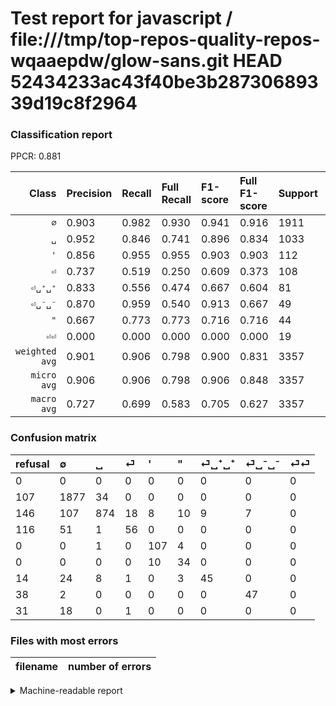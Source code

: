 # Test report for javascript / file:///tmp/top-repos-quality-repos-wqaaepdw/glow-sans.git HEAD 52434233ac43f40be3b28730689339d19c8f2964

### Classification report

PPCR: 0.881

| Class | Precision | Recall | Full Recall | F1-score | Full F1-score | Support | Full Support | PPCR |
|------:|:----------|:-------|:------------|:---------|:---------|:--------|:-------------|:-----|
| `∅` | 0.903| 0.982| 0.930| 0.941| 0.916| 1911| 2018| 0.947 |
| `␣` | 0.952| 0.846| 0.741| 0.896| 0.834| 1033| 1179| 0.876 |
| `'` | 0.856| 0.955| 0.955| 0.903| 0.903| 112| 112| 1.000 |
| `⏎` | 0.737| 0.519| 0.250| 0.609| 0.373| 108| 224| 0.482 |
| `⏎␣⁺␣⁺` | 0.833| 0.556| 0.474| 0.667| 0.604| 81| 95| 0.853 |
| `⏎␣⁻␣⁻` | 0.870| 0.959| 0.540| 0.913| 0.667| 49| 87| 0.563 |
| `"` | 0.667| 0.773| 0.773| 0.716| 0.716| 44| 44| 1.000 |
| `⏎⏎` | 0.000| 0.000| 0.000| 0.000| 0.000| 19| 50| 0.380 |
| `weighted avg` | 0.901| 0.906| 0.798| 0.900| 0.831| 3357| 3809| 0.881 |
| `micro avg` | 0.906| 0.906| 0.798| 0.906| 0.848| 3357| 3809| 0.881 |
| `macro avg` | 0.727| 0.699| 0.583| 0.705| 0.627| 3357| 3809| 0.881 |

### Confusion matrix

|refusal|  ∅| ␣| ⏎| '| "| ⏎␣⁺␣⁺| ⏎␣⁻␣⁻| ⏎⏎| 
|:---|:---|:---|:---|:---|:---|:---|:---|:---|
|0 |0 |0 |0 |0 |0 |0 |0 |0 |
|107 |1877 |34 |0 |0 |0 |0 |0 |0 |
|146 |107 |874 |18 |8 |10 |9 |7 |0 |
|116 |51 |1 |56 |0 |0 |0 |0 |0 |
|0 |0 |1 |0 |107 |4 |0 |0 |0 |
|0 |0 |0 |0 |10 |34 |0 |0 |0 |
|14 |24 |8 |1 |0 |3 |45 |0 |0 |
|38 |2 |0 |0 |0 |0 |0 |47 |0 |
|31 |18 |0 |1 |0 |0 |0 |0 |0 |

### Files with most errors

| filename | number of errors|
|:----:|:-----|

<details>
    <summary>Machine-readable report</summary>
```json
{
  "cl_report": {"\"": {"f1-score": 0.7157894736842105, "precision": 0.6666666666666666, "recall": 0.7727272727272727, "support": 44}, "\u0027": {"f1-score": 0.9029535864978904, "precision": 0.856, "recall": 0.9553571428571429, "support": 112}, "macro avg": {"f1-score": 0.7054412078795218, "precision": 0.7272650119058788, "recall": 0.698703726436967, "support": 3357}, "micro avg": {"f1-score": 0.9055704498063747, "precision": 0.9055704498063747, "recall": 0.9055704498063747, "support": 3357}, "weighted avg": {"f1-score": 0.8997821588623552, "precision": 0.9007279352404911, "recall": 0.9055704498063747, "support": 3357}, "\u2205": {"f1-score": 0.9408521303258146, "precision": 0.9028379028379029, "recall": 0.9822082679225537, "support": 1911}, "\u23ce": {"f1-score": 0.6086956521739131, "precision": 0.7368421052631579, "recall": 0.5185185185185185, "support": 108}, "\u23ce\u23ce": {"f1-score": 0.0, "precision": 0.0, "recall": 0.0, "support": 19}, "\u23ce\u2423\u207a\u2423\u207a": {"f1-score": 0.6666666666666667, "precision": 0.8333333333333334, "recall": 0.5555555555555556, "support": 81}, "\u23ce\u2423\u207b\u2423\u207b": {"f1-score": 0.912621359223301, "precision": 0.8703703703703703, "recall": 0.9591836734693877, "support": 49}, "\u2423": {"f1-score": 0.8959507944643773, "precision": 0.9520697167755992, "recall": 0.846079380445305, "support": 1033}},
  "cl_report_full": {"\"": {"f1-score": 0.7157894736842105, "precision": 0.6666666666666666, "recall": 0.7727272727272727, "support": 44}, "\u0027": {"f1-score": 0.9029535864978904, "precision": 0.856, "recall": 0.9553571428571429, "support": 112}, "macro avg": {"f1-score": 0.6265777350052302, "precision": 0.7272650119058788, "recall": 0.5829291929115186, "support": 3809}, "micro avg": {"f1-score": 0.8484510186994139, "precision": 0.9055704498063747, "recall": 0.7981097400892623, "support": 3809}, "weighted avg": {"f1-score": 0.8305248950271932, "precision": 0.889882892571932, "recall": 0.7981097400892623, "support": 3809}, "\u2205": {"f1-score": 0.9162802050280694, "precision": 0.9028379028379029, "recall": 0.9301288404360754, "support": 2018}, "\u23ce": {"f1-score": 0.37333333333333335, "precision": 0.7368421052631579, "recall": 0.25, "support": 224}, "\u23ce\u23ce": {"f1-score": 0.0, "precision": 0.0, "recall": 0.0, "support": 50}, "\u23ce\u2423\u207a\u2423\u207a": {"f1-score": 0.6040268456375839, "precision": 0.8333333333333334, "recall": 0.47368421052631576, "support": 95}, "\u23ce\u2423\u207b\u2423\u207b": {"f1-score": 0.6666666666666666, "precision": 0.8703703703703703, "recall": 0.5402298850574713, "support": 87}, "\u2423": {"f1-score": 0.8335717691940867, "precision": 0.9520697167755992, "recall": 0.741306191687871, "support": 1179}},
  "ppcr": 0.881333683381465
}
```
</details>
